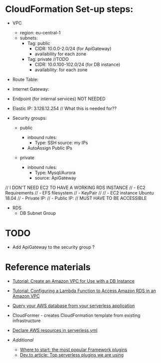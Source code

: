 # CloudFormation Set-up steps:
 - VPC
   - region: eu-central-1 
   - subnets:
     - Tag: public
       -  CIDR: 10.0.0-2.0/24 (for ApiGateway)
       -  availability for each zone
     - Tag: private //TODO
       - CIDR: 10.0.100-102.0/24 (for DB instance)
       - availability:  for each zone

 - Route Table:
 - Internet Gateway:
 - Endpoint (for internal services) NOT NEEDED

 - Elastic IP: 3.126.12.254 // What this is needed for??

 - Security groups:
   - public
     - inbound rules:
       - Type: SSH source: my IPs
     - AutoAssign Public IPs 

   - private
     - inbound rules:
       - Type: Mysql/Aurora
       - source: ApiGateway

// I DON'T NEED EC2 TO HAVE A WORKING RDS INSTANCE
// - EC2 Requirements
//   - EFS filesystem
//   - KeyPair
//
// - EC2 instance Ubuntu 18.04
//   - Private IP:
//   - Public IP: // MUST HAVE TO BE ACCESSIBLE

 - RDS
   - DB Subnet Group

# TODO
 - Add ApiGateway to the security group ?

# Reference materials
 - [Tutorial: Create an Amazon VPC for Use with a DB Instance](https://docs.aws.amazon.com/AmazonRDS/latest/UserGuide/CHAP_Tutorials.WebServerDB.CreateVPC.html#CHAP_Tutorials.WebServerDB.CreateVPC.SecurityGroupDB)
 - [Tutorial: Configuring a Lambda Function to Access Amazon RDS in an Amazon VPC](https://docs.aws.amazon.com/lambda/latest/dg/services-rds-tutorial.html)
 - [Query your AWS database from your serverless application](https://aws.amazon.com/blogs/database/query-your-aws-database-from-your-serverless-application/)

 - CloudFormer - creates CloudFormation template from existing infrastructure
 - [Declare AWS resources in serverless.yml](https://serverless.com/framework/docs/providers/aws/guide/resources/)

 - *Additional*
   - [Where to start: the most popular Framework plugins](https://serverless.com/blog/most-popular-framework-plugins/)
   - [Dev.to article: Top serverless plugins we are using](https://dev.to/hoangleitvn/top-serverless-plugins-we-are-using-380b)